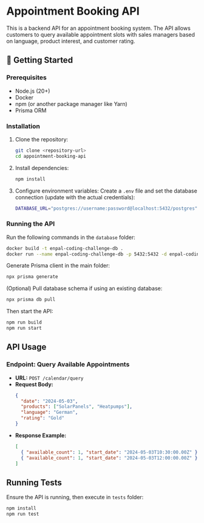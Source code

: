 # Appointment Booking API

This is a backend API for an appointment booking system. The API allows customers to query available appointment slots with sales managers based on language, product interest, and customer rating.

## 🚀 Getting Started

### Prerequisites
- Node.js (20+)
- Docker
- npm (or another package manager like Yarn)
- Prisma ORM

### Installation

1. Clone the repository:
   ```sh
   git clone <repository-url>
   cd appointment-booking-api
   ```
2. Install dependencies:
   ```sh
   npm install
   ```
3. Configure environment variables:
   Create a `.env` file and set the database connection (update with the actual credentials):
   ```sh
   DATABASE_URL="postgres://username:password@localhost:5432/postgres"
   ```

### Running the API

Run the following commands in the `database` folder:
```sh
docker build -t enpal-coding-challenge-db .
docker run --name enpal-coding-challenge-db -p 5432:5432 -d enpal-coding-challenge-db
```

Generate Prisma client in the main folder:
```sh
npx prisma generate
```

(Optional) Pull database schema if using an existing database:
```sh
npx prisma db pull
```

Then start the API:
```sh
npm run build
npm run start
```

## API Usage

### Endpoint: Query Available Appointments
- **URL:** `POST /calendar/query`
- **Request Body:**
  ```json
  {
    "date": "2024-05-03",
    "products": ["SolarPanels", "Heatpumps"],
    "language": "German",
    "rating": "Gold"
  }
  ```
- **Response Example:**
  ```json
  [
    { "available_count": 1, "start_date": "2024-05-03T10:30:00.00Z" },
    { "available_count": 1, "start_date": "2024-05-03T12:00:00.00Z" }
  ]
  ```

## Running Tests
Ensure the API is running, then execute in `tests` folder:
```sh
npm install
npm run test
```
